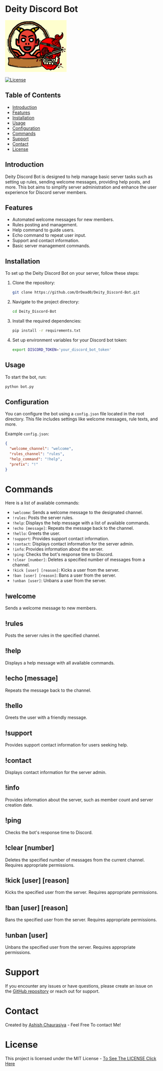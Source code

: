 # Deity Discord Bot 
![Deity Discord Bot Logo](https://github.com/DrDead0/Deity_Discord-Bot/blob/main/Logo/logo-2.png)

[![License](https://img.shields.io/badge/license-MIT-blue.svg)](LICENSE)

## Table of Contents

- [Introduction](#introduction)
- [Features](#features)
- [Installation](#installation)
- [Usage](#usage)
- [Configuration](#configuration)
- [Commands](#commands)
- [Support](#support)
- [Contact](#contact)
- [License](#license)

## Introduction

Deity Discord Bot is designed to help manage basic server tasks such as setting up rules, sending welcome messages, providing help posts, and more. This bot aims to simplify server administration and enhance the user experience for Discord server members.

## Features

- Automated welcome messages for new members.
- Rules posting and management.
- Help command to guide users.
- Echo command to repeat user input.
- Support and contact information.
- Basic server management commands.

## Installation

To set up the Deity Discord Bot on your server, follow these steps:

1. Clone the repository:

    ```bash
    git clone https://github.com/DrDead0/Deity_Discord-Bot.git
    ```
3. Navigate to the project directory:
 
    ```bash
    cd Deity_Discord-Bot
    ```
5. Install the required dependencies:
 
    ```bash
    pip install -r requirements.txt
    ```
7. Set up environment variables for your Discord bot token:
 
    ```bash
    export DISCORD_TOKEN='your_discord_bot_token'
    ```

## Usage

To start the bot, run:

```bash
python bot.py
```
Configuration
-------------

You can configure the bot using a `config.json` file located in the root directory. This file includes settings like welcome messages, rule texts, and more.

Example `config.json`:

```json
{
  "welcome_channel": "welcome",
  "rules_channel": "rules",
  "help_command": "!help",
  "prefix": "!"
}
```
# Commands

Here is a list of available commands:

- `!welcome`: Sends a welcome message to the designated channel.
- `!rules`: Posts the server rules.
- `!help`: Displays the help message with a list of available commands.
- `!echo [message]`: Repeats the message back to the channel.
- `!hello`: Greets the user.
- `!support`: Provides support contact information.
- `!contact`: Displays contact information for the server admin.
- `!info`: Provides information about the server.
- `!ping`: Checks the bot's response time to Discord.
- `!clear [number]`: Deletes a specified number of messages from a channel.
- `!kick [user] [reason]`: Kicks a user from the server.
- `!ban [user] [reason]`: Bans a user from the server.
- `!unban [user]`: Unbans a user from the server.

## !welcome

Sends a welcome message to new members.

## !rules

Posts the server rules in the specified channel.

## !help

Displays a help message with all available commands.

## !echo [message]

Repeats the message back to the channel.

## !hello

Greets the user with a friendly message.

## !support

Provides support contact information for users seeking help.

## !contact

Displays contact information for the server admin.

## !info

Provides information about the server, such as member count and server creation date.

## !ping

Checks the bot's response time to Discord.

## !clear [number]

Deletes the specified number of messages from the current channel. Requires appropriate permissions.

## !kick [user] [reason]

Kicks the specified user from the server. Requires appropriate permissions.

## !ban [user] [reason]

Bans the specified user from the server. Requires appropriate permissions.

## !unban [user]

Unbans the specified user from the server. Requires appropriate permissions.

# Support

If you encounter any issues or have questions, please create an issue on the [GitHub repository](https://github.com/DrDead0/Deity_Discord-Bot/issues) or reach out for support.

# Contact

Created by [Ashish Chaurasiya](https://github.com/DrDead0) - Feel Free To contact Me!

# License

This project is licensed under the MIT License - [To See The LICENSE Click Here](https://github.com/DrDead0/Deity_Discord-Bot/blob/main/LICENSE)

